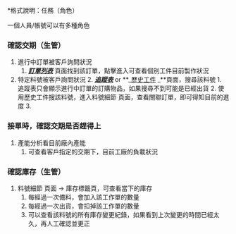 <!-- Output copied to clipboard! -->

<!-----

Yay, no errors, warnings, or alerts!

Conversion time: 0.329 seconds.


Using this Markdown file:

1. Paste this output into your source file.
2. See the notes and action items below regarding this conversion run.
3. Check the rendered output (headings, lists, code blocks, tables) for proper
   formatting and use a linkchecker before you publish this page.

Conversion notes:

* Docs to Markdown version 1.0β34
* Fri Nov 10 2023 02:22:10 GMT-0800 (PST)
* Source doc: 未命名文件
* This is a partial selection. Check to make sure intra-doc links work.
----->


*格式說明：任務（角色）

一個人員/帳號可以有多種角色


### 確認交期（生管）



1. 進行中訂單被客戶詢問狀況
    1. **_[訂單列表](https://cam.remotenc.com/order_list/)_** 頁面找到該訂單，點擊進入可查看個別工件目前製作狀況
2. 特定料號被客戶詢問狀況
    2. **_[追蹤表](https://cam.remotenc.com/orderitemtracklist/)_** or **_[歷史工件](https://cam.remotenc.com/history_part_list/) _**頁面，搜尋該料號
        1. 追蹤表只會顯示進行中訂單的訂購物品，如果搜尋不到可能是已經出貨
        2. 使用歷史工件搜該料號，進入料號細節 頁面，查看關聯訂單，即可得知目前的進度
        3. 


### 接單時，確認交期是否趕得上



1. 產能分析看目前廠內產能
    1. 可查看客戶指定的交期下，目前工廠的負載狀況


### 確認庫存（生管）



1. 料號細節 頁面 -> 庫存標籤頁，可查看當下的庫存
    1. 每經過一次備料，會加入該工作單的數量
    2. 每經過一次出貨，會扣掉該工作單的數量
    3. 可以查看該料號的所有庫存變更紀錄，如果看到上次變更的時間已經太久，再人工確認並更正